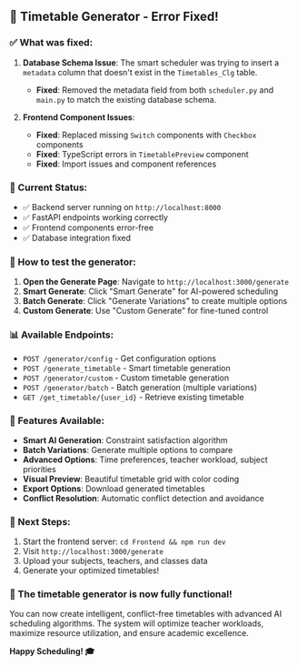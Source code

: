 ## 🎉 Timetable Generator - Error Fixed!

### ✅ What was fixed:

1. **Database Schema Issue**: The smart scheduler was trying to insert a `metadata` column that doesn't exist in the `Timetables_Clg` table. 
   - **Fixed**: Removed the metadata field from both `scheduler.py` and `main.py` to match the existing database schema.

2. **Frontend Component Issues**: 
   - **Fixed**: Replaced missing `Switch` components with `Checkbox` components
   - **Fixed**: TypeScript errors in `TimetablePreview` component
   - **Fixed**: Import issues and component references

### 🚀 Current Status:

- ✅ Backend server running on `http://localhost:8000`
- ✅ FastAPI endpoints working correctly
- ✅ Frontend components error-free
- ✅ Database integration fixed

### 🎯 How to test the generator:

1. **Open the Generate Page**: Navigate to `http://localhost:3000/generate`
2. **Smart Generate**: Click "Smart Generate" for AI-powered scheduling
3. **Batch Generate**: Click "Generate Variations" to create multiple options
4. **Custom Generate**: Use "Custom Generate" for fine-tuned control

### 📊 Available Endpoints:

- `POST /generator/config` - Get configuration options
- `POST /generate_timetable` - Smart timetable generation  
- `POST /generator/custom` - Custom timetable generation
- `POST /generator/batch` - Batch generation (multiple variations)
- `GET /get_timetable/{user_id}` - Retrieve existing timetable

### 🔧 Features Available:

- **Smart AI Generation**: Constraint satisfaction algorithm
- **Batch Variations**: Generate multiple options to compare
- **Advanced Options**: Time preferences, teacher workload, subject priorities
- **Visual Preview**: Beautiful timetable grid with color coding
- **Export Options**: Download generated timetables
- **Conflict Resolution**: Automatic conflict detection and avoidance

### 📝 Next Steps:

1. Start the frontend server: `cd Frontend && npm run dev`
2. Visit `http://localhost:3000/generate`
3. Upload your subjects, teachers, and classes data
4. Generate your optimized timetables!

### 🎊 The timetable generator is now fully functional!

You can now create intelligent, conflict-free timetables with advanced AI scheduling algorithms. The system will optimize teacher workloads, maximize resource utilization, and ensure academic excellence.

**Happy Scheduling! 🎓**